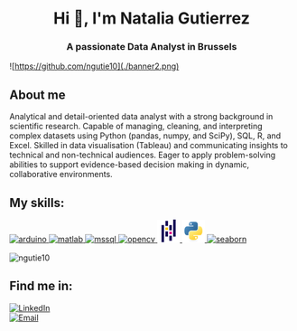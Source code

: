 <h1 align="center">Hi 👋, I'm Natalia Gutierrez</h1>
<h3 align="center">A passionate Data Analyst in Brussels</h3>

![https://github.com/ngutie10](./banner2.png)

About me
----------------------

Analytical and detail-oriented data analyst with a strong background in scientific research. Capable of managing, cleaning, and interpreting complex datasets using Python (pandas, numpy, and SciPy), SQL, R, and Excel. Skilled in data visualisation (Tableau) and communicating insights to technical and non-technical audiences. Eager to apply problem-solving abilities to support evidence-based decision making in dynamic, collaborative environments.

## My skills:

<p align="left"> <a href="https://www.arduino.cc/" target="_blank" rel="noreferrer"> <img src="https://cdn.worldvectorlogo.com/logos/arduino-1.svg" alt="arduino" width="40" height="40"/> </a> <a href="https://www.mathworks.com/" target="_blank" rel="noreferrer"> <img src="https://upload.wikimedia.org/wikipedia/commons/2/21/Matlab_Logo.png" alt="matlab" width="40" height="40"/> </a> <a href="https://www.microsoft.com/en-us/sql-server" target="_blank" rel="noreferrer"> <img src="https://www.svgrepo.com/show/303229/microsoft-sql-server-logo.svg" alt="mssql" width="40" height="40"/> </a> <a href="https://opencv.org/" target="_blank" rel="noreferrer"> <img src="https://www.vectorlogo.zone/logos/opencv/opencv-icon.svg" alt="opencv" width="40" height="40"/> </a> <a href="https://pandas.pydata.org/" target="_blank" rel="noreferrer"> <img src="https://raw.githubusercontent.com/devicons/devicon/2ae2a900d2f041da66e950e4d48052658d850630/icons/pandas/pandas-original.svg" alt="pandas" width="40" height="40"/> </a> <a href="https://www.python.org" target="_blank" rel="noreferrer"> <img src="https://raw.githubusercontent.com/devicons/devicon/master/icons/python/python-original.svg" alt="python" width="40" height="40"/> </a> <a href="https://seaborn.pydata.org/" target="_blank" rel="noreferrer"> <img src="https://seaborn.pydata.org/_images/logo-mark-lightbg.svg" alt="seaborn" width="40" height="40"/> </a> </p>

<p><img align="center" src="https://github-readme-stats.vercel.app/api/top-langs?username=ngutie10&show_icons=true&locale=en&layout=compact" alt="ngutie10" /></p>

## Find me in:

[![LinkedIn](https://img.shields.io/badge/LinkedIn-Natalia_Gutierrez-9146FF?style=for-the-badge&logo=linkedin&logoColor=white&labelColor=101010)](www.linkedin.com/in/n-a-gutierrez-andrade)
</br>
[![Email](https://img.shields.io/badge/-natyagutierrez@gmail.com-D14836?style=for-the-badge&logo=gmail&logoColor=white&labelColor=101010)](mailto:natyagutierrez@gmail.com)
</br>
